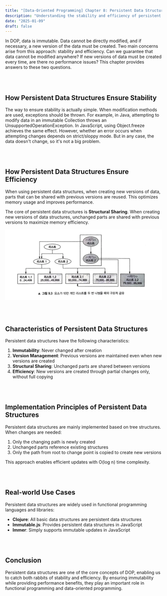 ```yaml
---
title: "[Data-Oriented Programming] Chapter 8: Persistent Data Structures"
description: "Understanding the stability and efficiency of persistent data structures that ensure data immutability in DOP"
date: "2025-01-09"
draft: false
---
```


In DOP, data is immutable. Data cannot be directly modified, and if necessary, a new version of the data must be created. Two main concerns arise from this approach: stability and efficiency. Can we guarantee that data cannot be modified anywhere? If new versions of data must be created every time, are there no performance issues? This chapter provides answers to these two questions.

<br></br>

## How Persistent Data Structures Ensure Stability

The way to ensure stability is actually simple. When modification methods are used, exceptions should be thrown. For example, in Java, attempting to modify data in an immutable Collection throws an UnsupportedOperationException. In JavaScript, using Object.freeze achieves the same effect. However, whether an error occurs when attempting changes depends on strict/sloppy mode. But in any case, the data doesn't change, so it's not a big problem.

<br></br>

## How Persistent Data Structures Ensure Efficiency

When using persistent data structures, when creating new versions of data, parts that can be shared with previous versions are reused. This optimizes memory usage and improves performance.

The core of persistent data structures is **Structural Sharing**. When creating new versions of data structures, unchanged parts are shared with previous versions to maximize memory efficiency.

![Conceptual diagram of structural sharing in persistent data structures](./diagram-1.webp)

<br></br>

## Characteristics of Persistent Data Structures

Persistent data structures have the following characteristics:

1. **Immutability**: Never changed after creation
2. **Version Management**: Previous versions are maintained even when new versions are created
3. **Structural Sharing**: Unchanged parts are shared between versions
4. **Efficiency**: New versions are created through partial changes only, without full copying

<br></br>

## Implementation Principles of Persistent Data Structures

Persistent data structures are mainly implemented based on tree structures. When changes are needed:

1. Only the changing path is newly created
2. Unchanged parts reference existing structures
3. Only the path from root to change point is copied to create new versions

This approach enables efficient updates with O(log n) time complexity.

<br></br>

## Real-world Use Cases

Persistent data structures are widely used in functional programming languages and libraries:

- **Clojure**: All basic data structures are persistent data structures
- **Immutable.js**: Provides persistent data structures in JavaScript
- **Immer**: Simply supports immutable updates in JavaScript

<br></br>

## Conclusion

Persistent data structures are one of the core concepts of DOP, enabling us to catch both rabbits of stability and efficiency. By ensuring immutability while providing performance benefits, they play an important role in functional programming and data-oriented programming.